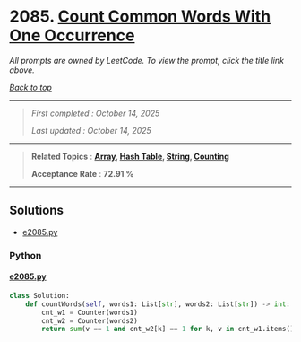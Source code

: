 # 2085. [Count Common Words With One Occurrence](<https://leetcode.com/problems/count-common-words-with-one-occurrence>)

*All prompts are owned by LeetCode. To view the prompt, click the title link above.*

*[Back to top](<../README.md>)*

------

> *First completed : October 14, 2025*
>
> *Last updated : October 14, 2025*

------

> **Related Topics** : **[Array](<by_topic/Array.md>), [Hash Table](<by_topic/Hash Table.md>), [String](<by_topic/String.md>), [Counting](<by_topic/Counting.md>)**
>
> **Acceptance Rate** : **72.91 %**

------

## Solutions

- [e2085.py](<../my-submissions/e2085.py>)
### Python
#### [e2085.py](<../my-submissions/e2085.py>)
```Python
class Solution:
    def countWords(self, words1: List[str], words2: List[str]) -> int:
        cnt_w1 = Counter(words1)
        cnt_w2 = Counter(words2)
        return sum(v == 1 and cnt_w2[k] == 1 for k, v in cnt_w1.items())

```

